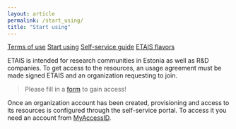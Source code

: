 ```yaml
---
layout: article
permalink: /start_using/
title: "Start using"
---
```


<a href="../terms_of_use/" class="btn-info"> Terms of use</a>
<a href="../start_using/" class="btn-success"> Start using</a>
<a href="../self_service/" class="btn-info"> Self-service guide</a>
<a href="../openstack_flavors/" class="btn-info"> ETAIS flavors</a>

ETAIS is intended for research communities in Estonia as well as R&D companies. To get access to the resources,
an usage agreement must be made signed ETAIS and an organization requesting to join.

> Please fill in a [form](https://hpc.ut.ee/getting-started/access/HPC-services?requested_service=ETAIS%20Self-Service) to gain access! 

Once an organization account has been created, provisioning and access to its resources is configured through
the self-service portal. To access it you need an account from [MyAccessID](https://wiki.geant.org/display/MyAccessID/MyAccessID+Home).
